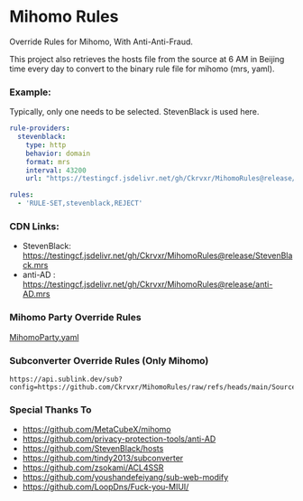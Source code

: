 # Mihomo Rules

Override Rules for Mihomo, With Anti-Anti-Fraud.

This project also retrieves the hosts file from the source at 6 AM in Beijing time every day to convert to the binary rule file for mihomo (mrs, yaml).

### Example:

Typically, only one needs to be selected. StevenBlack is used here.

```yaml
rule-providers:
  stevenblack:
    type: http
    behavior: domain
    format: mrs
    interval: 43200
    url: "https://testingcf.jsdelivr.net/gh/Ckrvxr/MihomoRules@release/StevenBlack.mrs"
```

```yaml
rules:
  - 'RULE-SET,stevenblack,REJECT'
```

### CDN Links:

* StevenBlack:  https://testingcf.jsdelivr.net/gh/Ckrvxr/MihomoRules@release/StevenBlack.mrs
* anti-AD :  https://testingcf.jsdelivr.net/gh/Ckrvxr/MihomoRules@release/anti-AD.mrs

### Mihomo Party Override Rules

[MihomoParty.yaml](https://github.com/Ckrvxr/MihomoRules/blob/main/Source/Override/MihomoParty.yaml)

### Subconverter Override Rules (Only Mihomo)

```
https://api.sublink.dev/sub?config=https://github.com/Ckrvxr/MihomoRules/raw/refs/heads/main/Source/Override/Subconverter.yaml&target=clash&udp=true&url=YOURURL
```

### Special Thanks To

- https://github.com/MetaCubeX/mihomo
- https://github.com/privacy-protection-tools/anti-AD
- https://github.com/StevenBlack/hosts
- https://github.com/tindy2013/subconverter
- https://github.com/zsokami/ACL4SSR
- https://github.com/youshandefeiyang/sub-web-modify
- https://github.com/LoopDns/Fuck-you-MIUI/
